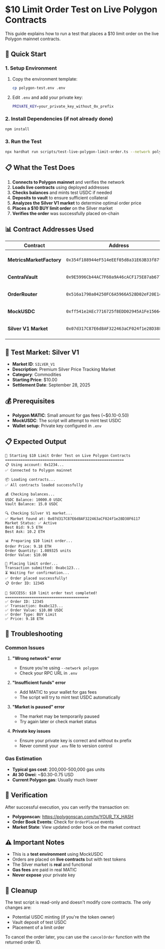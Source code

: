 # $10 Limit Order Test on Live Polygon Contracts

This guide explains how to run a test that places a $10 limit order on the live Polygon mainnet contracts.

## 🚀 Quick Start

### 1. Setup Environment

1. Copy the environment template:
   ```bash
   cp polygon-test.env .env
   ```

2. Edit `.env` and add your private key:
   ```bash
   PRIVATE_KEY=your_private_key_without_0x_prefix
   ```

### 2. Install Dependencies (if not already done)

```bash
npm install
```

### 3. Run the Test

```bash
npx hardhat run scripts/test-live-polygon-limit-order.ts --network polygon
```

## 📋 What the Test Does

1. **Connects to Polygon mainnet** and verifies the network
2. **Loads live contracts** using deployed addresses
3. **Checks balances** and mints test USDC if needed
4. **Deposits to vault** to ensure sufficient collateral
5. **Analyzes the Silver V1 market** to determine optimal order price
6. **Places a $10 BUY limit order** on the Silver market
7. **Verifies the order** was successfully placed on-chain

## 📊 Contract Addresses Used

| Contract | Address | Description |
|----------|---------|-------------|
| **MetricsMarketFactory** | `0x354f188944eF514eEEf05d8a31E63B33f87f16E0` | Factory for creating markets |
| **CentralVault** | `0x9E5996Cb44AC7F60a9A46cACF175E87ab677fC1C` | Collateral management |
| **OrderRouter** | `0x516a1790a04250FC6A5966A528D02eF20E1c1891` | Order matching engine |
| **MockUSDC** | `0xff541e2AEc7716725f8EDD02945A1Fe15664588b` | Test USDC token |
| **Silver V1 Market** | `0x07d317C87E6d8AF322463aCF024f1e28D38F6117` | Target market for testing |

## 🎯 Test Market: Silver V1

- **Market ID**: `SILVER_V1`
- **Description**: Premium Silver Price Tracking Market
- **Category**: Commodities
- **Starting Price**: $10.00
- **Settlement Date**: September 28, 2025

## 💰 Prerequisites

- **Polygon MATIC**: Small amount for gas fees (~$0.10-0.50)
- **MockUSDC**: The script will attempt to mint test USDC
- **Wallet setup**: Private key configured in `.env`

## 📋 Expected Output

```
🚀 Starting $10 Limit Order Test on Live Polygon Contracts
======================================================
📋 Using account: 0x1234...
✅ Connected to Polygon mainnet

📦 Loading contracts...
✅ All contracts loaded successfully

💰 Checking balances...
USDC Balance: 10000.0 USDC
Vault Balance: 15.0 USDC

🔍 Checking Silver V1 market...
✅ Market found at: 0x07d317C87E6d8AF322463aCF024f1e28D38F6117
Market Status: ✅ Active
Best Bid: 9.5 ETH
Best Ask: 10.2 ETH

📊 Preparing $10 limit order...
Order Price: 9.18 ETH
Order Quantity: 1.089325 units
Order Value: $10.00

🎯 Placing limit order...
Transaction submitted: 0xabc123...
⏳ Waiting for confirmation...
✅ Order placed successfully!
📋 Order ID: 12345

🎉 SUCCESS: $10 limit order test completed!
======================================
✅ Order ID: 12345
✅ Transaction: 0xabc123...
✅ Order Value: $10.00 USDC
✅ Order Type: BUY Limit
✅ Price: 9.18 ETH
```

## 🔧 Troubleshooting

### Common Issues

1. **"Wrong network" error**
   - Ensure you're using `--network polygon`
   - Check your RPC URL in `.env`

2. **"Insufficient funds" error**
   - Add MATIC to your wallet for gas fees
   - The script will try to mint test USDC automatically

3. **"Market is paused" error**
   - The market may be temporarily paused
   - Try again later or check market status

4. **Private key issues**
   - Ensure your private key is correct and without `0x` prefix
   - Never commit your `.env` file to version control

### Gas Estimation

- **Typical gas cost**: 200,000-500,000 gas units
- **At 30 Gwei**: ~$0.30-0.75 USD
- **Current Polygon gas**: Usually much lower

## 🔗 Verification

After successful execution, you can verify the transaction on:
- **Polygonscan**: https://polygonscan.com/tx/YOUR_TX_HASH
- **Order Book Events**: Check for `OrderPlaced` events
- **Market State**: View updated order book on the market contract

## ⚠️ Important Notes

- This is a **test environment** using MockUSDC
- Orders are placed on **live contracts** but with test tokens
- The Silver market is **real** and functional
- **Gas fees** are paid in real MATIC
- **Never expose** your private key

## 🧹 Cleanup

The test script is read-only and doesn't modify core contracts. The only changes are:
- Potential USDC minting (if you're the token owner)
- Vault deposit of test USDC
- Placement of a limit order

To cancel the order later, you can use the `cancelOrder` function with the returned order ID.
